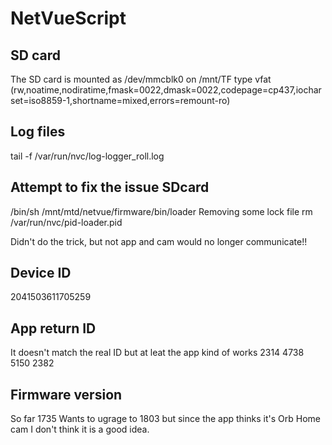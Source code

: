 # NetVueScript

## SD card
The SD card is mounted as 
/dev/mmcblk0 on /mnt/TF type vfat (rw,noatime,nodiratime,fmask=0022,dmask=0022,codepage=cp437,iocharset=iso8859-1,shortname=mixed,errors=remount-ro)

## Log files
tail -f /var/run/nvc/log-logger_roll.log

## Attempt to fix the issue SDcard
/bin/sh /mnt/mtd/netvue/firmware/bin/loader
Removing some lock file
rm /var/run/nvc/pid-loader.pid

Didn't do the trick, but not app and cam would no longer communicate!!

## Device ID
2041503611705259

## App return ID 
It doesn't match the real ID but at leat the app kind of works
2314 4738 5150 2382

## Firmware version
So far 1735
Wants to ugrage to 1803 but since the app thinks it's Orb Home cam I don't think it is a good idea.
